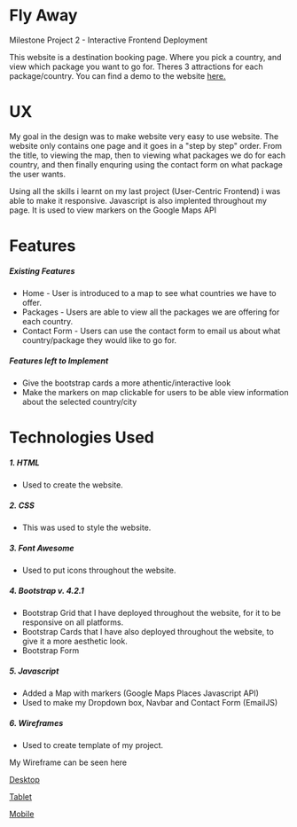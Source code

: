 # Fly Away

Milestone Project 2 - Interactive Frontend Deployment

This website is a destination booking page. Where you pick a country, and view which package you want to go for. Theres 3 attractions for each package/country. You can find a demo to the website [here.](https://amit238.github.io/milestone-project-2/)

# UX

My goal in the design was to make website very easy to use website. The website only contains one page and it goes in a "step by step" order. From the title, to viewing the map, then to viewing what packages we do for each country, and then finally enquring using the contact form on what package the user wants.

Using all the skills i learnt on my last project (User-Centric Frontend) i was able to make it responsive. Javascript is also implented throughout my page. It is used to view markers on the Google Maps API

# Features

##### Existing Features

* Home - User is introduced to a map to see what countries we have to offer.
* Packages - Users are able to view all the packages we are offering for each country.
* Contact Form - Users can use the contact form to email us about what country/package they would like to go for.

##### Features left to Implement

* Give the bootstrap cards a more athentic/interactive look
* Make the markers on map clickable for users to be able view information about the selected country/city

# Technologies Used

##### 1. HTML
* Used to create the website.

##### 2. CSS
* This was used to style the website.

##### 3. Font Awesome
* Used to put icons throughout the website.


##### 4. Bootstrap v. 4.2.1
* Bootstrap Grid that I have deployed throughout the website, for it to be responsive on all platforms. 
* Bootstrap Cards that I have also deployed throughout the website, to give it a more aesthetic look.
* Bootstrap Form

##### 5. Javascript

* Added a Map with markers (Google Maps Places Javascript API)
* Used to make my Dropdown box, Navbar and Contact Form (EmailJS)


##### 6. Wireframes

* Used to create template of my project.

My Wireframe can be seen here

[Desktop](https://wireframe.cc/a3mXEu)

[Tablet](https://wireframe.cc/bgubF8)

[Mobile](https://wireframe.cc/Nyrlf8)


